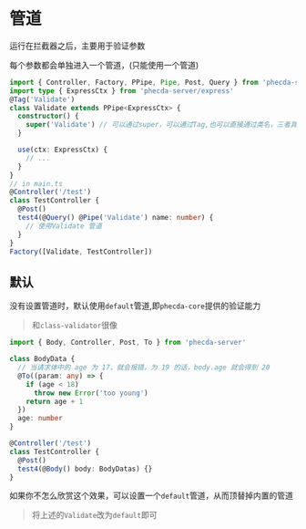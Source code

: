 # 管道

运行在拦截器之后，主要用于验证参数

每个参数都会单独进入一个管道，(只能使用一个管道)

```ts
import { Controller, Factory, PPipe, Pipe, Post, Query } from 'phecda-server'
import type { ExpressCtx } from 'phecda-server/express'
@Tag('Validate')
class Validate extends PPipe<ExpressCtx> {
  constructor() {
    super('Validate') // 可以通过super，可以通过Tag,也可以直接通过类名，三者其一就行
  }

  use(ctx: ExpressCtx) {
    // ...
  }
}
// in main.ts
@Controller('/test')
class TestController {
  @Post()
  test4(@Query() @Pipe('Validate') name: number) {
    // 使用Validate 管道
  }
}
Factory([Validate, TestController])
```

## 默认
没有设置管道时，默认使用`default`管道,即`phecda-core`提供的验证能力

> 和`class-validator`很像

```ts
import { Body, Controller, Post, To } from 'phecda-server'

class BodyData {
  // 当请求体中的 age 为 17，就会报错，为 19 的话，body.age 就会得到 20
  @To((param: any) => {
    if (age < 18)
      throw new Error('too young')
    return age + 1
  })
  age: number
}

@Controller('/test')
class TestController {
  @Post()
  test4(@Body() body: BodyDatas) {}
}
```


如果你不怎么欣赏这个效果，可以设置一个`default`管道，从而顶替掉内置的管道

> 将上述的`Validate`改为`default`即可